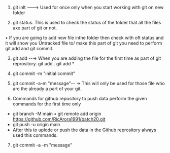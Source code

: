 1) git inlt ---> Used for once only when you start working with glt on new folder

2) git status. This is used to check the status of the folder that all the files axe part of git or not.

• If you are going to add new file inthe folder then check with oft status and it will show you Untracked file to/ make this part of git you need to perform git add and git commit.

3) git add --→ When you are adding the file for the first time as part of git reprository.
   git add .
   git add *

4) git commit -m "initial commit"

5) git commit -a-m "message"-- → This will only be used for those file who are the already a part of your git.

6) Commands for github repository to push data perform the given commands for the first time only
* git branch -M main
• git remote add origin https://github.com/RicArora1991/batch20.git
* git push -u origin main
* After this to uplode or push the data in the Github reprository always used this commands.

7) git commit -a -m "message"